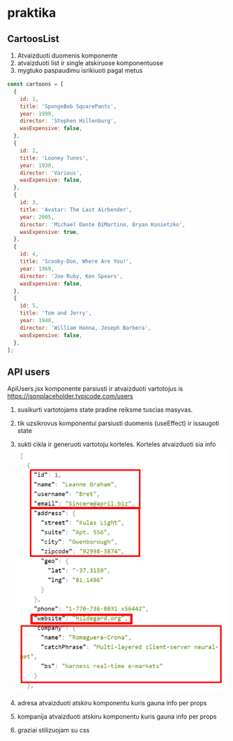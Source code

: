 # praktika

## CartoosList

1. Atvaizduoti duomenis komponente
2. atvaizduoti list ir single atskiruose komponentuose
3. mygtuko paspaudimu isrikiuoti pagal metus

```js
const cartoons = [
  {
    id: 1,
    title: 'SpongeBob SquarePants',
    year: 1999,
    director: 'Stephen Hillenburg',
    wasExpensive: false,
  },
  {
    id: 2,
    title: 'Looney Tunes',
    year: 1930,
    director: 'Various',
    wasExpensive: false,
  },
  {
    id: 3,
    title: 'Avatar: The Last Airbender',
    year: 2005,
    director: 'Michael Dante DiMartino, Bryan Konietzko',
    wasExpensive: true,
  },
  {
    id: 4,
    title: 'Scooby-Doo, Where Are You!',
    year: 1969,
    director: 'Joe Ruby, Ken Spears',
    wasExpensive: false,
  },
  {
    id: 5,
    title: 'Tom and Jerry',
    year: 1940,
    director: 'William Hanna, Joseph Barbera',
    wasExpensive: false,
  },
];
```

## API users

ApiUsers.jsx komponente parsiusti ir atvaizduoti vartotojus is
https://jsonplaceholder.typicode.com/users

1. susikurti vartotojams state pradine reiksme tuscias masyvas.
2. tik uzsikrovus komponentui parsiusti duomenis (useEffect) ir issaugoti state
3. sukti cikla ir generuoti vartotoju korteles. Korteles atvaizduoti sia info
   ![](assets/2023-08-29-13-08-50.png)

4. adresa atvaizduoti atskiru komponentu kuris gauna info per props
5. kompanija atvaizduoti atskiru komponentu kuris gauna info per props
6. graziai stilizuojam su css
